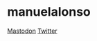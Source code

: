 # manuelalonso
<a rel="me" href="https://mstdn.social/@manuelalonso">Mastodon</a>
<a rel="me" href="[https://twitter.com/ManoloAlonso1">Twitter</a>

